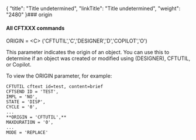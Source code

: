 {
    "title": "Title undetermined",
    "linkTitle": "Title undetermined",
    "weight": "2480"
}### origin

#### All CFTXXX commands

ORIGIN = &lt;C> ('CFTUTIL','C','DESIGNER','D','COPILOT','O')

This parameter indicates the origin of an object. You can use this to determine if an object was created or modified using (DESIGNER), CFTUTIL, or Copilot.

To view the ORIGIN parameter, for example:

```
CFTUTIL cftext id=test, content=brief
CFTSEND ID = 'TEST',
IMPL = 'NO',
STATE = 'DISP',
CYCLE = '0',
...
**ORIGIN = 'CFTUTIL',**
MAXDURATION = '0',
...
MODE = 'REPLACE'
```
